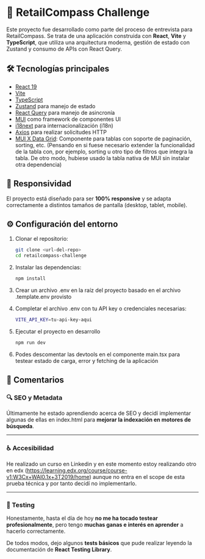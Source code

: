 

# 🚀 RetailCompass Challenge

Este proyecto fue desarrollado como parte del proceso de entrevista para RetailCompass. Se trata de una aplicación construida con **React**, **Vite** y **TypeScript**, que utiliza una arquitectura moderna, gestión de estado con Zustand y consumo de APIs con React Query.

## 🛠 Tecnologías principales

- [React 19](https://react.dev/)
- [Vite](https://vitejs.dev/)
- [TypeScript](https://www.typescriptlang.org/)
- [Zustand](https://github.com/pmndrs/zustand) para manejo de estado
- [React Query](https://tanstack.com/query/latest) para manejo de asincronía
- [MUI](https://mui.com/) como framework de componentes UI
- [i18next](https://www.i18next.com/) para internacionalización (i18n)
- [Axios](https://axios-http.com/) para realizar solicitudes HTTP
- [MUI X Data Grid](https://mui.com/x/react-data-grid/): Componente para tablas con soporte de paginación, sorting, etc. (Pensando en si fuese necesario extender la funcionalidad de la tabla con, por ejemplo, sorting u otro tipo de filtros que integra la tabla. De otro modo, hubiese usado la tabla nativa de MUI sin instalar otra dependencia)

## 📱 Responsividad

El proyecto está diseñado para ser **100% responsive** y se adapta correctamente a distintos tamaños de pantalla (desktop, tablet, mobile).

## ⚙️ Configuración del entorno

1. Clonar el repositorio:
   ```bash
   git clone <url-del-repo>
   cd retailcompass-challenge
   ```

  2. Instalar las dependencias:
		```bash
		npm install
		```

3. Crear un archivo .env en la raíz del proyecto basado en el archivo .template.env provisto

4. Completar el archivo .env con tu API key o credenciales necesarias:
	```bash
	VITE_API_KEY=tu-api-key-aqui
	```

5. Ejecutar el proyecto en desarrollo
   ```bash
   npm run dev
      ```

6. Podes descomentar las devtools en el componente main.tsx para testear estado de carga, error y fetching de la aplicación

## 📝 Comentarios

### 🔍 SEO y Metadata

Últimamente he estado aprendiendo acerca de SEO y decidí implementar algunas de ellas en index.html para **mejorar la indexación en motores de búsqueda**.

---

### ♿ Accesibilidad

He realizado un curso en Linkedin y en este momento estoy realizando otro en edx (https://learning.edx.org/course/course-v1:W3Cx+WAI0.1x+3T2019/home) aunque no entra en el scope
de esta prueba técnica y por tanto decidí no implementarlo.

---

### 🧪 Testing

Honestamente, hasta el día de hoy **no me ha tocado testear profesionalmente**, pero tengo **muchas ganas e interés en aprender** a hacerlo correctamente.

De todos modos, dejo algunos **tests básicos** que pude realizar leyendo la documentación de **React Testing Library**.





